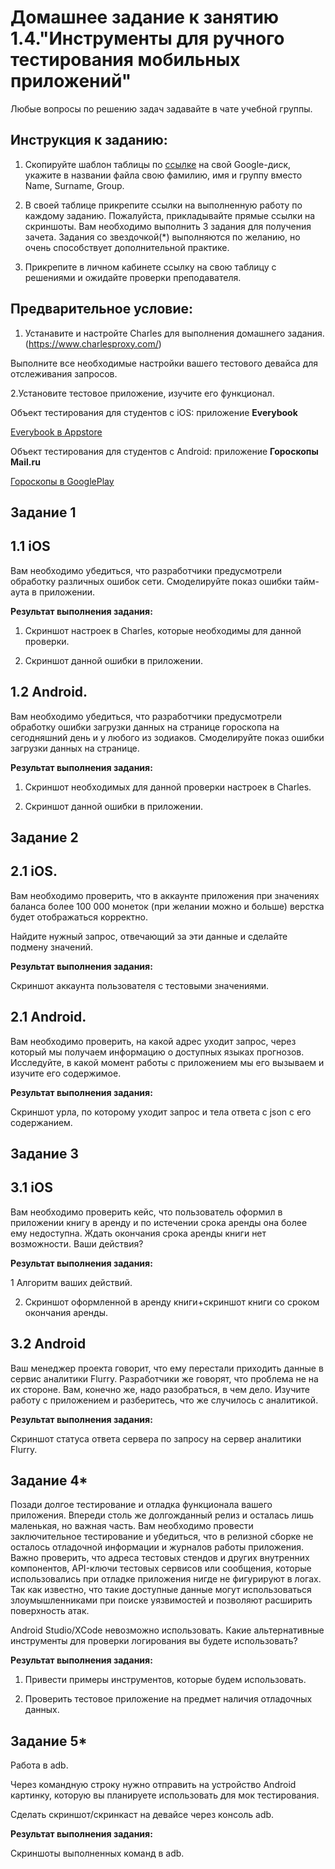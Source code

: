 
# Домашнее задание к занятию 1.4."Инструменты для ручного тестирования мобильных приложений"

Любые вопросы по решению задач задавайте в чате учебной группы.

## Инструкция к заданию:

1. Скопируйте шаблон таблицы по [ссылке](https://docs.google.com/spreadsheets/d/1pFHiF_d3dchSexI22Yq5gqAN8OWMR2ksb3jCp8RIGUc/edit?usp=sharing) на свой Google-диск, укажите в названии файла свою фамилию, имя и группу вместо Name, Surname, Group.

2. В своей таблице прикрепите ссылки на выполненную работу по каждому заданию. 
   Пожалуйста, прикладывайте прямые ссылки на скриншоты.
   Вам необходимо выполнить 3 задания для получения зачета. Задания со звездочкой(*) выполняются по желанию, но очень способствует дополнительной практике.
   
3. Прикрепите в личном кабинете ссылку на свою таблицу с решениями и ожидайте проверки преподавателя.

## Предварительное условие:

1. Устанавите и настройте Charles для выполнения домашнего задания.
(https://www.charlesproxy.com/) 

Выполните все необходимые настройки вашего тестового девайса для отслеживания запросов.

2.Установите тестовое приложение, изучите его функционал.

Объект тестирования для студентов с iOS: приложение **Everybook**

[Everybook в Appstore](https://apps.apple.com/ru/app/everybook-%D0%BA%D0%BD%D0%B8%D0%B3%D0%B8-%D0%BD%D0%B0%D0%BF%D1%80%D0%BE%D0%BA%D0%B0%D1%82/id1453855130)

Объект тестирования для студентов с Android: приложение **Гороскопы Mail.ru**

[Гороскопы в GooglePlay](https://play.google.com/store/apps/details?id=ru.mail.horo.android&hl=ru&gl=AR)


## Задание 1 

## 1.1 iOS

Вам необходимо убедиться, что разработчики предусмотрели обработку различных ошибок сети.
Смоделируйте показ ошибки тайм-аута в приложении.

**Результат выполнения задания:**

1. Скриншот настроек в Charles, которые необходимы для данной проверки.

2. Скриншот данной ошибки в приложении.

## 1.2 Android.
Вам необходимо убедиться, что разработчики предусмотрели обработку ошибки загрузки данных на странице гороскопа на сегодняшний день и у любого из зодиаков.
Смоделируйте показ ошибки загрузки данных на странице.

**Результат выполнения задания:**

1. Скриншот необходимых для данной проверки настроек в Charles.

2. Скриншот данной ошибки в приложении.

## Задание 2

## 2.1 iOS.
Вам необходимо проверить, что в аккаунте приложения при значениях баланса более 100 000 монеток (при желании можно и больше) верстка будет отображаться корректно.

Найдите нужный запрос, отвечающий за эти данные и сделайте подмену значений.

**Результат выполнения задания:**

Скриншот аккаунта пользователя с тестовыми значениями.

## 2.1 Android.

Вам необходимо проверить, на какой адрес уходит запрос, через который мы получаем информацию о доступных языках прогнозов. Исследуйте, в какой момент работы с приложением мы его вызываем и изучите его содержимое.

**Результат выполнения задания:**

Скриншот урла, по которому уходит запрос и тела ответа c json с его содержанием.

## Задание 3

## 3.1 iOS
Вам необходимо  проверить кейс, что пользователь  оформил в приложении книгу в аренду и по истечении срока аренды она более ему недоступна.
Ждать окончания срока аренды книги нет возможности. Ваши действия?

 
**Результат выполнения задания:**

1 Алгоритм ваших действий.

2. Скриншот оформленной в аренду книги+скриншот книги со сроком окончания аренды.

## З.2 Android

Ваш менеджер проекта говорит, что ему перестали приходить данные в сервис аналитики Flurry. Разработчики же говорят, что проблема не на их стороне. Вам, конечно же, надо разобраться, в чем дело. Изучите работу с приложением и разберитесь, что же случилось с аналитикой. 
 
**Результат выполнения задания:**

Скриншот статуса ответа сервера по запросу на сервер аналитики Flurry.


## Задание 4*
Позади долгое тестирование и отладка функционала вашего приложения. Впереди столь  же долгожданный релиз и осталась лишь маленькая, но важная часть.
Вам необходимо  провести заключительное тестирование и убедиться, что в релизной сборке не осталось отладочной информации и журналов работы приложения.
Важно проверить, что адреса тестовых стендов и других внутренних компонентов, API-ключи тестовых сервисов  или сообщения, которые использовались при отладке приложения нигде не фигурируют в логах. Так как известно, что такие доступные  данные могут использоваться злоумышленниками при поиске уязвимостей и позволяют расширить поверхность атак.

Android Studio/XCode невозможно использовать.
Какие альтернативные инструменты для проверки логирования вы будете использовать?


**Результат выполнения задания:**

1. Привести примеры инструментов, которые будем использовать.

2. Проверить тестовое приложение на предмет наличия отладочных данных.

 
## Задание 5* 
Работа в adb.
 
Через командную строку нужно отправить на устройство Android картинку, которую вы планируете использовать для мок тестирования.

Сделать скриншот/скринкаст на девайсе через консоль adb.

**Результат выполнения задания:**

Скриншоты выполненных  команд в adb.

